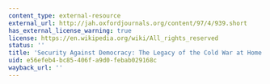 ```yaml
---
content_type: external-resource
external_url: http://jah.oxfordjournals.org/content/97/4/939.short
has_external_license_warning: true
license: https://en.wikipedia.org/wiki/All_rights_reserved
status: ''
title: 'Security Against Democracy: The Legacy of the Cold War at Home'
uid: e56efeb4-bc85-406f-a9d0-febab029168c
wayback_url: ''
---
```

